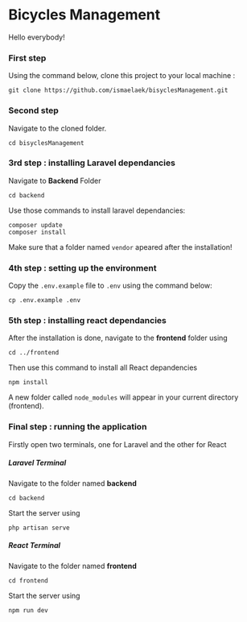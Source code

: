 # Bicycles Management
Hello everybody!


### First step 
Using the command below, clone this project to your local machine :

```
git clone https://github.com/ismaelaek/bisyclesManagement.git
```

### Second step

Navigate to the cloned folder.
```
cd bisyclesManagement
```

### 3rd step : installing Laravel dependancies

Navigate to **Backend** Folder 
```
cd backend
```

Use those commands to install laravel dependancies:
```
composer update 
composer install
```
Make sure that a folder named `vendor` apeared after the installation!

### 4th step : setting up the environment
Copy the `.env.example` file to `.env` using the command below:
```
cp .env.example .env
```
### 5th step : installing react dependancies
After the installation is done, navigate to the **frontend** folder using 
```
cd ../frontend
```
Then use this command to install all React depandencies 
```
npm install
```
A new folder called `node_modules` will appear in your current directory (frontend).

### Final step : running the application

Firstly open two terminals, one for Laravel and the other for React

##### Laravel Terminal
Navigate to the folder named **backend**
```
cd backend
```
Start the server using 
```
php artisan serve
```

##### React Terminal
Navigate to the folder named **frontend**
```
cd frontend
```
Start the server using 
```
npm run dev
```
